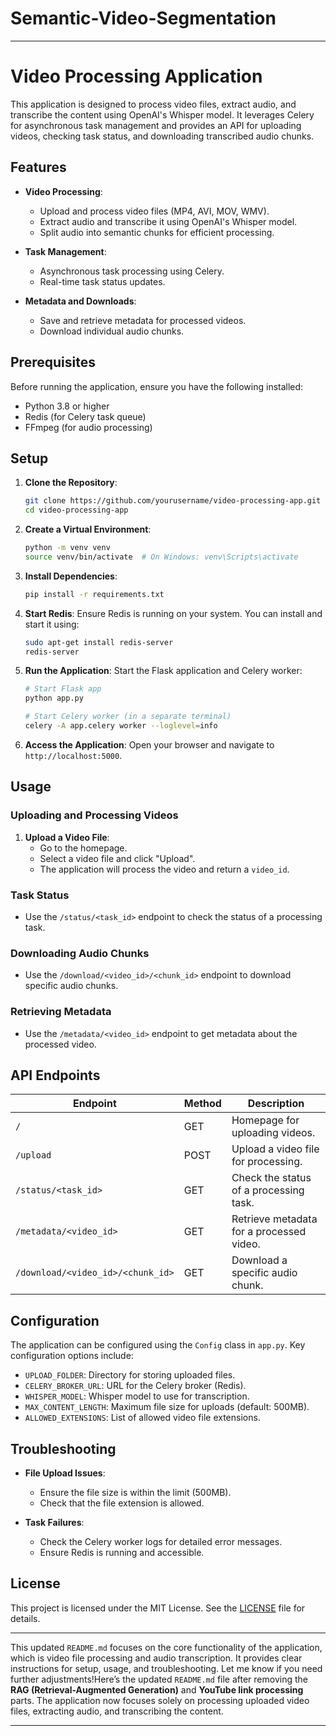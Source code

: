 # Semantic-Video-Segmentation
---

# Video Processing Application

This application is designed to process video files, extract audio, and transcribe the content using OpenAI's Whisper model. It leverages Celery for asynchronous task management and provides an API for uploading videos, checking task status, and downloading transcribed audio chunks.

## Features

- **Video Processing**:
  - Upload and process video files (MP4, AVI, MOV, WMV).
  - Extract audio and transcribe it using OpenAI's Whisper model.
  - Split audio into semantic chunks for efficient processing.

- **Task Management**:
  - Asynchronous task processing using Celery.
  - Real-time task status updates.

- **Metadata and Downloads**:
  - Save and retrieve metadata for processed videos.
  - Download individual audio chunks.

## Prerequisites

Before running the application, ensure you have the following installed:

- Python 3.8 or higher
- Redis (for Celery task queue)
- FFmpeg (for audio processing)

## Setup

1. **Clone the Repository**:
   ```bash
   git clone https://github.com/yourusername/video-processing-app.git
   cd video-processing-app
   ```

2. **Create a Virtual Environment**:
   ```bash
   python -m venv venv
   source venv/bin/activate  # On Windows: venv\Scripts\activate
   ```

3. **Install Dependencies**:
   ```bash
   pip install -r requirements.txt
   ```

4. **Start Redis**:
   Ensure Redis is running on your system. You can install and start it using:
   ```bash
   sudo apt-get install redis-server
   redis-server
   ```

5. **Run the Application**:
   Start the Flask application and Celery worker:
   ```bash
   # Start Flask app
   python app.py

   # Start Celery worker (in a separate terminal)
   celery -A app.celery worker --loglevel=info
   ```

6. **Access the Application**:
   Open your browser and navigate to `http://localhost:5000`.

## Usage

### Uploading and Processing Videos

1. **Upload a Video File**:
   - Go to the homepage.
   - Select a video file and click "Upload".
   - The application will process the video and return a `video_id`.

### Task Status

- Use the `/status/<task_id>` endpoint to check the status of a processing task.

### Downloading Audio Chunks

- Use the `/download/<video_id>/<chunk_id>` endpoint to download specific audio chunks.

### Retrieving Metadata

- Use the `/metadata/<video_id>` endpoint to get metadata about the processed video.

## API Endpoints

| Endpoint                          | Method | Description                                      |
|-----------------------------------|--------|--------------------------------------------------|
| `/`                               | GET    | Homepage for uploading videos.                   |
| `/upload`                         | POST   | Upload a video file for processing.              |
| `/status/<task_id>`               | GET    | Check the status of a processing task.           |
| `/metadata/<video_id>`            | GET    | Retrieve metadata for a processed video.         |
| `/download/<video_id>/<chunk_id>` | GET    | Download a specific audio chunk.                 |

## Configuration

The application can be configured using the `Config` class in `app.py`. Key configuration options include:

- `UPLOAD_FOLDER`: Directory for storing uploaded files.
- `CELERY_BROKER_URL`: URL for the Celery broker (Redis).
- `WHISPER_MODEL`: Whisper model to use for transcription.
- `MAX_CONTENT_LENGTH`: Maximum file size for uploads (default: 500MB).
- `ALLOWED_EXTENSIONS`: List of allowed video file extensions.

## Troubleshooting

- **File Upload Issues**:
  - Ensure the file size is within the limit (500MB).
  - Check that the file extension is allowed.

- **Task Failures**:
  - Check the Celery worker logs for detailed error messages.
  - Ensure Redis is running and accessible.

## License

This project is licensed under the MIT License. See the [LICENSE](LICENSE) file for details.

---

This updated `README.md` focuses on the core functionality of the application, which is video file processing and audio transcription. It provides clear instructions for setup, usage, and troubleshooting. Let me know if you need further adjustments!Here’s the updated `README.md` file after removing the **RAG (Retrieval-Augmented Generation)** and **YouTube link processing** parts. The application now focuses solely on processing uploaded video files, extracting audio, and transcribing the content.

---
